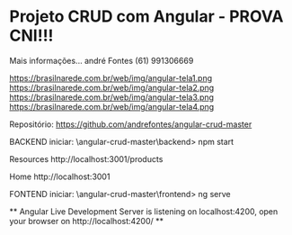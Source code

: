 # Projeto CRUD com Angular - PROVA CNI!!!

Mais informações...
andré Fontes
(61) 991306669

https://brasilnarede.com.br/web/img/angular-tela1.png
https://brasilnarede.com.br/web/img/angular-tela2.png
https://brasilnarede.com.br/web/img/angular-tela3.png
https://brasilnarede.com.br/web/img/angular-tela4.png


Repositório:
https://github.com/andrefontes/angular-crud-master

BACKEND
iniciar:
\angular-crud-master\backend> npm start

 Resources
 http://localhost:3001/products

 Home
 http://localhost:3001



FONTEND
iniciar:
\angular-crud-master\frontend> ng serve

** Angular Live Development Server is listening on localhost:4200, open your browser on http://localhost:4200/ **

